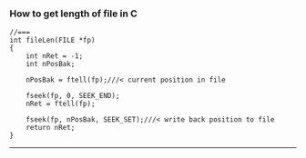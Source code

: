 ### How to get length of file in C

```
//===
int fileLen(FILE *fp)
{
    int nRet = -1;
    int nPosBak;

    nPosBak = ftell(fp);///< current position in file

    fseek(fp, 0, SEEK_END);
    nRet = ftell(fp);

    fseek(fp, nPosBak, SEEK_SET);///< write back position to file
    return nRet;
}
```

---
